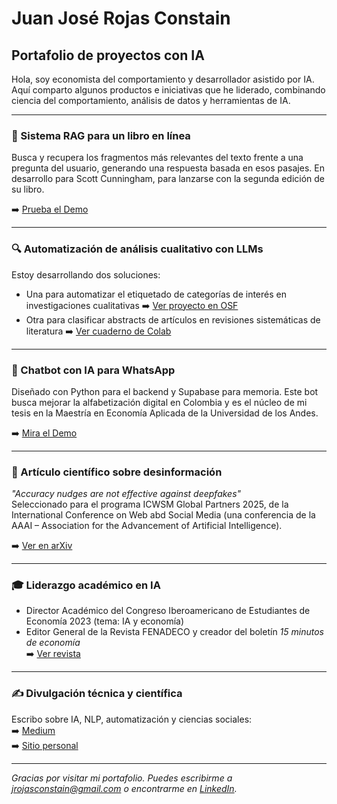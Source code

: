 # Juan José Rojas Constain

## Portafolio de proyectos con IA

Hola, soy economista del comportamiento y desarrollador asistido por IA. Aquí comparto algunos productos e iniciativas que he liderado, combinando ciencia del comportamiento, análisis de datos y herramientas de IA.

---

### 📘 Sistema RAG para un libro en línea  
Busca y recupera los fragmentos más relevantes del texto frente a una pregunta del usuario, generando una respuesta basada en esos pasajes. En desarrollo para Scott Cunningham, para lanzarse con la segunda edición de su libro.

➡️ [Prueba el Demo](https://causal-inference-gpt-mvp-8ab8cb480098.herokuapp.com/)

---

### 🔍 Automatización de análisis cualitativo con LLMs  
Estoy desarrollando dos soluciones:  
- Una para automatizar el etiquetado de categorías de interés en investigaciones cualitativas ➡️ [Ver proyecto en OSF](https://osf.io/dp7k2/)
- Otra para clasificar abstracts de artículos en revisiones sistemáticas de literatura ➡️ [Ver cuaderno de Colab](https://colab.research.google.com/drive/1dryehuB6h0c-XaiMSzQRAZ3xrDjpG4Nw?usp=sharing)

---

### 💬 Chatbot con IA para WhatsApp  
Diseñado con Python para el backend y Supabase para memoria. Este bot busca mejorar la alfabetización digital en Colombia y es el núcleo de mi tesis en la Maestría en Economía Aplicada de la Universidad de los Andes.

➡️ [Mira el Demo](https://drive.google.com/file/d/1bMv3GxUfktIyCTMp6NESCaLXIM2Ft2OR/view?usp=sharing)

---

### 📰 Artículo científico sobre desinformación  
*"Accuracy nudges are not effective against deepfakes"*  
Seleccionado para el programa ICWSM Global Partners 2025, de la International Conference on Web abd Social Media (una conferencia de la AAAI – Association for the Advancement of Artificial Intelligence).  

➡️ [Ver en arXiv](https://arxiv.org/abs/2411.02405)

---

### 🎓 Liderazgo académico en IA  
- Director Académico del Congreso Iberoamericano de Estudiantes de Economía 2023 (tema: IA y economía)  
- Editor General de la Revista FENADECO y creador del boletín *15 minutos de economía*  
➡️ [Ver revista](https://fenadeco.org/wp-content/uploads/2021/10/Ed-11-Revista-FENADECO.pdf)

---

### ✍️ Divulgación técnica y científica
Escribo sobre IA, NLP, automatización y ciencias sociales:  
➡️ [Medium](https://medium.com/@jrojasconstain)  
➡️ [Sitio personal](https://jrojasconstain.com)

---

*Gracias por visitar mi portafolio. Puedes escribirme a jrojasconstain@gmail.com o encontrarme en [LinkedIn](https://www.linkedin.com/in/juan-jose-rojas-constain-834550260/).*
